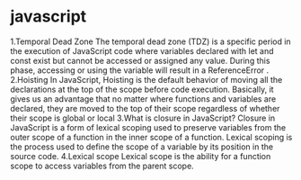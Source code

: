 # javascript

1.Temporal Dead Zone
The temporal dead zone (TDZ) is a specific period in the execution of JavaScript code where variables declared with let and const exist but cannot be accessed or assigned any value. During this phase, accessing or using the variable will result in a ReferenceError .
2.Hoisting
In JavaScript, Hoisting is the default behavior of moving all the declarations at the top of the scope before code execution. Basically, it gives us an advantage that no matter where functions and variables are declared, they are moved to the top of their scope regardless of whether their scope is global or local
3.What is closure in JavaScript? 
Closure in JavaScript is a form of lexical scoping used to preserve variables from the outer scope of a function in the inner scope of a function. Lexical scoping is the process used to define the scope of a variable by its position in the source code.
4.Lexical scope 
Lexical scope is the ability for a function scope to access variables from the parent scope.

